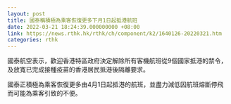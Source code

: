 ```yaml
---
layout: post
title: 國泰稱積極為乘客恢復更多下月1日起抵港航班
date: 2022-03-21 18:24:39.000000000 +08:00
link: https://news.rthk.hk/rthk/ch/component/k2/1640126-20220321.htm
categories: rthk
---
```


國泰航空表示，歡迎香港特區政府決定解除所有客機航班從9個國家抵港的禁令，及放寬已完成接種疫苗的香港居民抵港後隔離要求。

國泰正積極為乘客恢復更多由4月1日起抵港的航班，並盡力減低因航班熔斷停飛而可能為乘客引致的不便。

